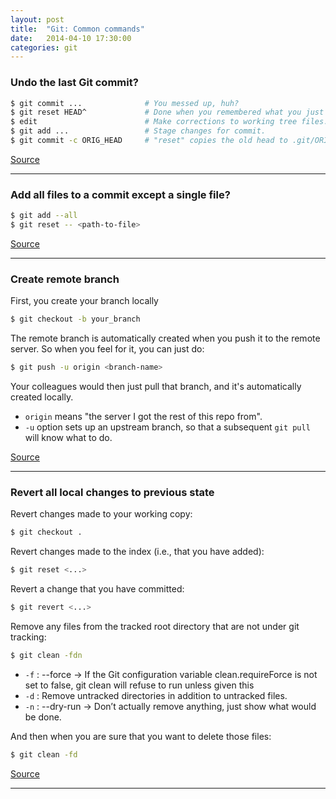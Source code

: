 ```yaml
---
layout: post
title:  "Git: Common commands"
date:   2014-04-10 17:30:00
categories: git
---
```


### Undo the last Git commit? ###

```bash
$ git commit ...              # You messed up, huh?
$ git reset HEAD^    		  # Done when you remembered what you just committed is incomplete or wrong. Leaves working tree as it was before sending commit. Since default is --soft the changes done after commit will remain in working tree.
$ edit                        # Make corrections to working tree files.
$ git add ...                 # Stage changes for commit.
$ git commit -c ORIG_HEAD 	  # "reset" copies the old head to .git/ORIG_HEAD; redo the commit by starting with its log message. If you do not need to edit the message further, you can give -C option instead.
```
[Source](http://stackoverflow.com/questions/927358/how-to-undo-the-last-git-commit)

---

### Add all files to a commit except a single file? ###

```bash
$ git add --all
$ git reset -- <path-to-file>
```

[Source](http://stackoverflow.com/questions/4475457/add-all-files-to-a-commit-except-a-single-file)

---

### Create remote branch ###

First, you create your branch locally

```bash
$ git checkout -b your_branch
```

The remote branch is automatically created when you push it to the remote server. So when you feel for it, you can just do:

```bash
$ git push -u origin <branch-name>
```

Your colleagues would then just pull that branch, and it's automatically created locally.

* `origin` means "the server I got the rest of this repo from".
* `-u` option sets up an upstream branch, so that a subsequent `git pull` will know what to do.

[Source](http://stackoverflow.com/questions/1519006/git-how-to-create-remote-branch)

---

### Revert all local changes to previous state ###

Revert changes made to your working copy:

```bash
$ git checkout .
```

Revert changes made to the index (i.e., that you have added):

```bash
$ git reset <...>
```

Revert a change that you have committed:

```bash
$ git revert <...>
```
Remove any files from the tracked root directory that are not under git tracking:

```bash
$ git clean -fdn
```

* `-f` : --force -> If the Git configuration variable clean.requireForce is not set to false, git clean will refuse to run unless given this
* `-d` : Remove untracked directories in addition to untracked files. 
* `-n` : --dry-run -> Don’t actually remove anything, just show what would be done.

And then when you are sure that you want to delete those files:

```bash
$ git clean -fd
```

[Source](http://stackoverflow.com/questions/1146973/how-do-i-revert-all-local-changes-in-a-git-managed-project-to-previous-state)

---
